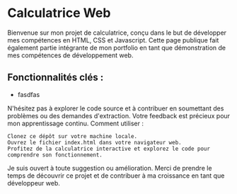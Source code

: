 # Calculatrice Web
Bienvenue sur mon projet de calculatrice, conçu dans le but de développer mes compétences en HTML, CSS et Javascript. Cette page publique fait également partie intégrante de mon portfolio en tant que démonstration de mes compétences de développement web.
##    Fonctionnalités clés : 
* fasdfas
        

N'hésitez pas à explorer le code source et à contribuer en soumettant des problèmes ou des demandes d'extraction. Votre feedback est précieux pour mon apprentissage continu.
Comment utiliser :

    Clonez ce dépôt sur votre machine locale.
    Ouvrez le fichier index.html dans votre navigateur web.
    Profitez de la calculatrice interactive et explorez le code pour comprendre son fonctionnement.

Je suis ouvert à toute suggestion ou amélioration. Merci de prendre le temps de découvrir ce projet et de contribuer à ma croissance en tant que développeur web.
